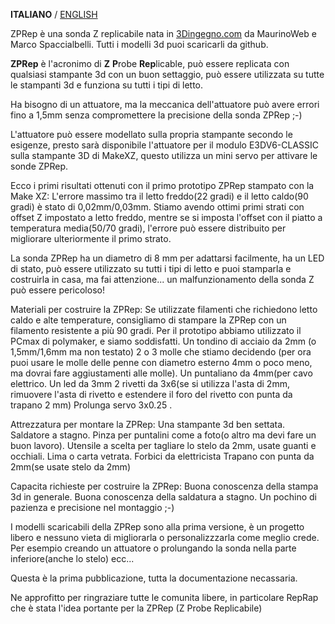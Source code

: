 **ITALIANO** / [ENGLISH](README.md)

ZPRep è una sonda Z replicabile nata in [3Dingegno.com](http://3dingegno.com/blog/) da MaurinoWeb e Marco Spaccialbelli. Tutti i modelli 3d puoi scaricarli da github.

**ZPRep** è l'acronimo di **Z** **P**robe **Rep**licable, può essere replicata con qualsiasi stampante 3d con un buon settaggio, può essere utilizzata su tutte le stampanti 3d e funziona su tutti i tipi di letto.

Ha bisogno di un attuatore, ma la meccanica dell'attuatore può avere errori fino a 1,5mm senza compromettere la precisione della sonda ZPRep ;-)

L'attuatore può essere modellato sulla propria stampante secondo le esigenze, presto sarà disponibile l'attuatore per il modulo E3DV6-CLASSIC sulla stampante 3D di MakeXZ, questo utilizza un mini servo per attivare le sonde ZPRep.

Ecco i primi risultati ottenuti con il primo prototipo ZPRep stampato con la Make XZ:
L'errore massimo tra il letto freddo(22 gradi) e il letto caldo(90 gradi) è stato di 0,02mm/0,03mm. Stiamo avendo ottimi primi strati con offset Z impostato a letto freddo, mentre se si imposta l'offset con il piatto a temperatura media(50/70 gradi), l'errore può essere distribuito per migliorare ulteriormente il primo strato.

La sonda ZPRep ha un diametro di 8 mm per adattarsi facilmente, ha un LED di stato, può essere utilizzato su tutti i tipi di letto e puoi stamparla e costruirla in casa, ma fai attenzione... un malfunzionamento della sonda Z può essere pericoloso!

Materiali per costruire la ZPRep:
Se utilizzate filamenti che richiedono letto caldo e alte temperature, consigliamo di stampare la ZPRep con un filamento resistente a più 90 gradi. Per il prototipo abbiamo utilizzato il PCmax di polymaker, e siamo soddisfatti.
Un tondino di acciaio da 2mm (o 1,5mm/1,6mm ma non testato)
2 o 3 molle che stiamo decidendo (per ora puoi usare le molle delle penne con diametro esterno 4mm o poco meno, ma dovrai fare aggiustamenti alle molle).
Un puntaliano da 4mm(per cavo elettrico.
Un led da 3mm
2 rivetti da 3x6(se si utilizza l'asta di 2mm, rimuovere l'asta di rivetto e estendere il foro del rivetto con punta da trapano 2 mm) Prolunga servo 3x0.25 .

Attrezzatura per montare la ZPRep:
Una stampante 3d ben settata.
Saldatore a stagno.
Pinza per puntalini come a foto(o altro ma devi fare un buon lavoro).
Utensile a scelta per tagliare lo stelo da 2mm, usate guanti e occhiali.
Lima o carta vetrata.
Forbici da elettricista
Trapano con punta da 2mm(se usate stelo da 2mm)

Capacita richieste per costruire la ZPRep:
Buona conoscenza della stampa 3d in generale.
Buona conoscenza della saldatura a stagno.
Un pochino di pazienza e precisione nel montaggio ;-)

I modelli scaricabili della ZPRep sono alla prima versione, è un progetto libero e nessuno vieta di migliorarla o personalizzzarla come meglio crede. Per esempio creando un attuatore o prolungando la sonda nella parte inferiore(anche lo stelo) ecc...

Questa è la prima pubblicazione, tutta la documentazione necassaria.

Ne approfitto per ringraziare tutte le comunita libere, in particolare RepRap che è stata l'idea portante per la ZPRep (Z Probe Replicabile)
